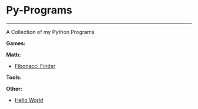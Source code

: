 # Py-Programs
---
A Collection of my Python Programs

**Games:**

**Math:**
- [Fibonacci Finder](https://github.com/Francis-McKee/py-programs/blob/main/fib.py)

**Tools:**

**Other:**
- [Hello World](https://github.com/Francis-McKee/py-programs/blob/main/Other/hello_world.py)
